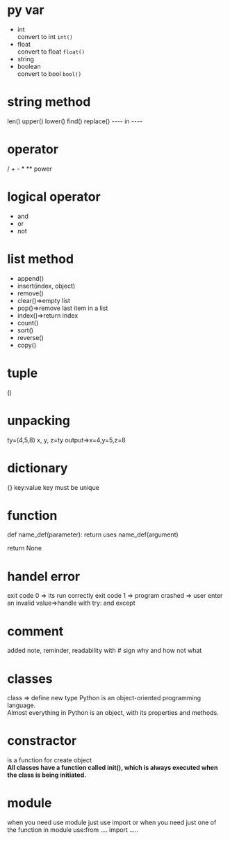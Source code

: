 # py var
- int <br> convert to int `int()`
- float <br>convert to float `float()`
- string 
- boolean  <br>convert to bool `bool()`

# string method
len()
upper()
lower()
find()
replace()
---- in ----

# operator
/ + - *
** power

# logical operator
* and
* or
* not

# list method
- append()
- insert(index, object)
- remove()
- clear()=>empty list
- pop()=>remove last item in a list
- index()=>return index
- count()
- sort()
- reverse()
- copy()

# tuple
()
# unpacking
ty=(4,5,8)
x, y, z=ty
output=>x=4,y=5,z=8
# dictionary
{}
key:value
key must be unique
# function
def name_def(parameter): 
    return uses
name_def(argument) 

return None
# handel error
exit code 0 => its run correctly
exit code 1 => program crashed => user enter an invalid value=>handle with try: and except

# comment
added note, reminder, readability
with # sign
why and how not what
# classes
class => define new type
Python is an object-oriented programming language.
<br>
Almost everything in Python is an object, with its properties and methods.
# constractor
is a function for create object<br>
**All classes have a function called __init__(), which is always executed when the class is being initiated.**
# module
when you need use module 
just use import or when you need just one of the function in module use:from .... import .....

